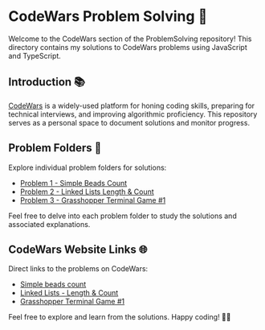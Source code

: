 # CodeWars Problem Solving 🚀

Welcome to the CodeWars section of the ProblemSolving repository! This directory contains my solutions to CodeWars problems using JavaScript and TypeScript.

## Introduction 📚

[CodeWars](https://codewars.com/) is a widely-used platform for honing coding skills, preparing for technical interviews, and improving algorithmic proficiency. This repository serves as a personal space to document solutions and monitor progress.

## Problem Folders 📁

Explore individual problem folders for solutions:

- [Problem 1 - Simple Beads Count](1-SimpleBeadsCount)
- [Problem 2 - Linked Lists Length & Count](2-LinkedLists-LengthAndCount)
- [Problem 3 - Grasshopper Terminal Game #1](3-GrasshopperTerminalGame1)

Feel free to delve into each problem folder to study the solutions and associated explanations.

## CodeWars Website Links 🌐

Direct links to the problems on CodeWars:

- [Simple beads count](https://www.codewars.com/kata/58712dfa5c538b6fc7000569)
- [Linked Lists - Length & Count](https://www.codewars.com/kata/55beec7dd347078289000021)
- [Grasshopper Terminal Game #1](https://www.codewars.com/kata/55e8aba23d399a59500000ce)

Feel free to explore and learn from the solutions. Happy coding! 🚴‍♂️
